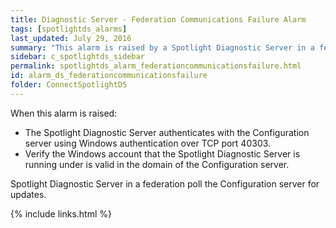 ```yaml
---
title: Diagnostic Server - Federation Communications Failure Alarm
tags: [spotlightds_alarms]
last_updated: July 29, 2016
summary: "This alarm is raised by a Spotlight Diagnostic Server in a federation when the Spotlight Diagnostic Server that raises the alarm cannot communicate with the Configuration server."
sidebar: c_spotlightds_sidebar
permalink: spotlightds_alarm_federationcommunicationsfailure.html
id: alarm_ds_federationcommunicationsfailure
folder: ConnectSpotlightDS
---
```



When this alarm is raised:

* The Spotlight Diagnostic Server authenticates with the Configuration server using Windows authentication over TCP port 40303.
* Verify the Windows account that the Spotlight Diagnostic Server is running under is valid in the domain of the Configuration server.


<note type="note">Spotlight Diagnostic Server in a federation poll the Configuration server for updates.</note>



{% include links.html %}
